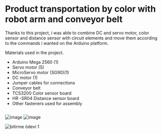 # Product transportation by color with robot arm and conveyor belt

   Thanks to this project, i was able to combine DC and servo motor, color sensor and distance sensor with circuit elements and move them according to the commands i wanted on the Arduino platform.

Materials used in the project.
- Arduino Mega 2560 (1)
- Servo motor (5)
- MicroServo motor (SG90)(1) 
- DC motor (1)
- Jumper cables for connections
- Conveyor belt
- TCS3200 Color sensor board
- HR -SR04 Distance sensor  board
- Other fasteners used for assembly

<img scr = "https://user-images.githubusercontent.com/80620991/147467260-75b6973e-1bc7-4c30-943a-98267f2bbc38.png" width = "300" />

![image](https://user-images.githubusercontent.com/80620991/147467260-75b6973e-1bc7-4c30-943a-98267f2bbc38.png) ![image](https://user-images.githubusercontent.com/80620991/147467363-c71cb632-4ebc-467a-9785-75b1fd62fee8.png)

![bitirme ödevi 1](https://user-images.githubusercontent.com/80620991/147472205-0b66b7c7-82a4-4044-9c5b-bfbd76d24377.jpeg)

